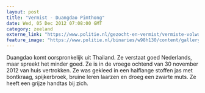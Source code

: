 ```yaml
---
layout: post
title: "Vermist - Duangdao Pimthong"
date: Wed, 05 Dec 2012 07:08:00 GMT
category: zeeland
externe_link: "https://www.politie.nl/gezocht-en-vermist/vermiste-volwassenen/2012/december/00-duangdao-pimthong.html"
feature_image: "https://www.politie.nl/binaries/w98h130/content/gallery/politie/vermist/vermiste-volwassenen/2012/december/00-duangdoa-pimthong.jpg"
---
```


Duangdao komt oorspronkelijk uit Thailand. Ze verstaat goed Nederlands, maar spreekt het minder goed. Ze is in de vroege ochtend van 30 november 2012 van huis vertrokken. Ze was gekleed in een halflange stoffen jas met bontkraag, spijkerbroek, bruine leren laarzen en droeg een zwarte muts. Ze heeft een grijze handtas bij zich.
